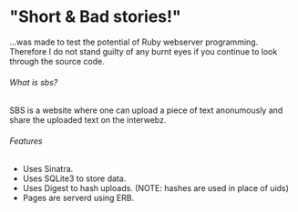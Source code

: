 # "Short & Bad stories!"
...was made to test the potential of Ruby webserver programming. Therefore I do not stand guilty of any burnt eyes if you continue to look through the source code.

###### What is sbs?
SBS is a website where one can upload a piece of text anonumously and share the uploaded text on the interwebz.

###### Features
* Uses Sinatra.
* Uses SQLite3 to store data.
* Uses Digest to hash uploads. (NOTE: hashes are used in place of uids)
* Pages are serverd using ERB.
